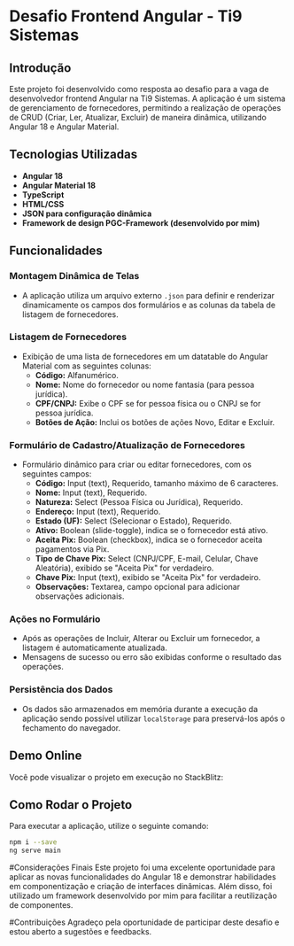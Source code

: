 # Desafio Frontend Angular - Ti9 Sistemas

## Introdução
Este projeto foi desenvolvido como resposta ao desafio para a vaga de desenvolvedor frontend Angular na Ti9 Sistemas. A aplicação é um sistema de gerenciamento de fornecedores, permitindo a realização de operações de CRUD (Criar, Ler, Atualizar, Excluir) de maneira dinâmica, utilizando Angular 18 e Angular Material.

## Tecnologias Utilizadas
- **Angular 18**
- **Angular Material 18**
- **TypeScript**
- **HTML/CSS**
- **JSON para configuração dinâmica**
- **Framework de design PGC-Framework (desenvolvido por mim)**

## Funcionalidades

### Montagem Dinâmica de Telas
- A aplicação utiliza um arquivo externo `.json` para definir e renderizar dinamicamente os campos dos formulários e as colunas da tabela de listagem de fornecedores.

### Listagem de Fornecedores
- Exibição de uma lista de fornecedores em um datatable do Angular Material com as seguintes colunas:
  - **Código:** Alfanumérico.
  - **Nome:** Nome do fornecedor ou nome fantasia (para pessoa jurídica).
  - **CPF/CNPJ:** Exibe o CPF se for pessoa física ou o CNPJ se for pessoa jurídica.
  - **Botões de Ação:** Inclui os botões de ações Novo, Editar e Excluir.

### Formulário de Cadastro/Atualização de Fornecedores
- Formulário dinâmico para criar ou editar fornecedores, com os seguintes campos:
  - **Código:** Input (text), Requerido, tamanho máximo de 6 caracteres.
  - **Nome:** Input (text), Requerido.
  - **Natureza:** Select (Pessoa Física ou Jurídica), Requerido.
  - **Endereço:** Input (text), Requerido.
  - **Estado (UF):** Select (Selecionar o Estado), Requerido.
  - **Ativo:** Boolean (slide-toggle), indica se o fornecedor está ativo.
  - **Aceita Pix:** Boolean (checkbox), indica se o fornecedor aceita pagamentos via Pix.
  - **Tipo de Chave Pix:** Select (CNPJ/CPF, E-mail, Celular, Chave Aleatória), exibido se "Aceita Pix" for verdadeiro.
  - **Chave Pix:** Input (text), exibido se "Aceita Pix" for verdadeiro.
  - **Observações:** Textarea, campo opcional para adicionar observações adicionais.

### Ações no Formulário
- Após as operações de Incluir, Alterar ou Excluir um fornecedor, a listagem é automaticamente atualizada.
- Mensagens de sucesso ou erro são exibidas conforme o resultado das operações.

### Persistência dos Dados
- Os dados são armazenados em memória durante a execução da aplicação sendo possível utilizar `localStorage` para preservá-los após o fechamento do navegador.

## Demo Online

Você pode visualizar o projeto em execução no StackBlitz:

## Como Rodar o Projeto
Para executar a aplicação, utilize o seguinte comando:
```bash
npm i --save
ng serve main
```

#Considerações Finais
Este projeto foi uma excelente oportunidade para aplicar as novas funcionalidades do Angular 18 e demonstrar habilidades em componentização e criação de interfaces dinâmicas. Além disso, foi utilizado um framework desenvolvido por mim para facilitar a reutilização de componentes.

#Contribuições
Agradeço pela oportunidade de participar deste desafio e estou aberto a sugestões e feedbacks.
